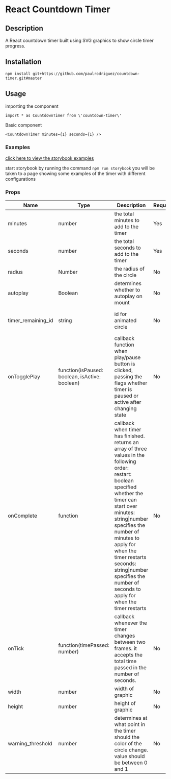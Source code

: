 # React Countdown Timer

## Description
A React countdown timer built using SVG graphics to show circle timer
progress.

## Installation
```
npm install git+https://github.com/paulrodriguez/countdown-timer.git#master
```

## Usage
importing the component
```
import * as CountdownTimer from \'countdown-timer\'
```

Basic component
```
<CountdownTimer minutes={1} seconds={1} />
```

### Examples
[click here to view the storybook examples](https://www.chromatic.com/component?appId=6004c8b65f88f20021ddc457&name=CountdownTimer)


start storybook by running the command ```npm run storybook```
you will be taken to a page showing some examples of the timer with different configurations

### Props
| Name | Type | Description | Required | Default |
| ---- | ---- | ----------- | -------- | ------- |
| minutes | number | the total minutes to add to the timer | Yes |
seconds | number | the total seconds to add to the timer | Yes |
|radius | Number | the radius of the circle | No | 35 |
| autoplay | Boolean | determines whether to autoplay on mount | No | False |
| timer_remaining_id | string | id for animated circle | No | "base-timer-path-remaining" |
| onTogglePlay | function(isPaused: boolean, isActive: boolean) | callback function when play/pause button is clicked, passing the flags whether timer is paused or active after changing state | No |
onComplete | function | callback when timer has finished. returns an array of three values in the following order:<br /> restart: boolean specified whether the timer can start over <br />minutes: string\|number specifies the number of minutes to apply for when the timer restarts <br />seconds: string\|number specifies the number of seconds to apply for when the timer restarts | No |
onTick | function(timePassed: number) | callback whenever the timer changes between two frames. it accepts the total time passed in the number of seconds. | No |
width | number | width of graphic | No | 300 |
height | number | height of graphic | No | 300 |
warning_threshold | number | determines at what point in the timer should the color of the circle change. value should be between 0 and 1 | No | 0.5
